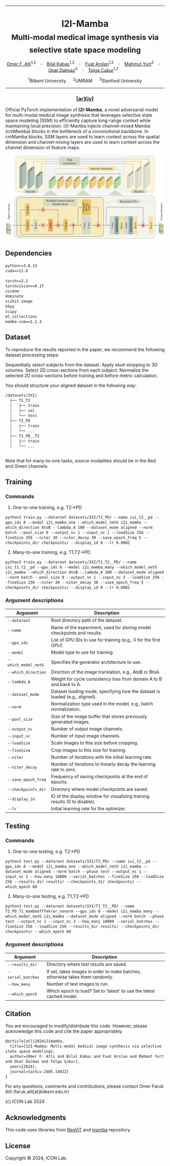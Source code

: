 <hr>
<h1 align="center">
  I2I-Mamba <br>
  <sub>Multi-modal medical image synthesis via selective state space modeling</sub>
</h1>

<div align="center">
  <a href="https://github.com/OmerFarukAtli" target="_blank">Omer F.&nbsp;Atli</a><sup>1,2</sup> &ensp; <b>&middot;</b> &ensp;
  <a href="https://bilalkabas.github.io/" target="_blank">Bilal&nbsp;Kabas</a><sup>1,2</sup> &ensp; <b>&middot;</b> &ensp;
  <a href="https://github.com/fuat-arslan" target="_blank">Fuat&nbsp;Arslan</a><sup>1,2</sup> &ensp; <b>&middot;</b> &ensp;
  <a href="https://scholar.google.com.tr/citations?user=oAXHlRMAAAAJ&hl=en" target="_blank">Mahmut&nbsp;Yurt</a><sup>3</sup> &ensp; <b>&middot;</b> &ensp;
  <a href="https://onatdalmaz.com/" target="_blank">Onat&nbsp;Dalmaz</a><sup>3</sup> &ensp; <b>&middot;</b> &ensp;
  <a href="https://kilyos.ee.bilkent.edu.tr/~cukur/" target="_blank">Tolga&nbsp;Çukur</a><sup>1,2</sup> &ensp;
  
  <span></span>
  
  <sup>1</sup>Bilkent University &emsp; <sup>2</sup>UMRAM &emsp; <sup>3</sup>Stanford University <br>
</div>
<hr>

<h3 align="center">[<a href="https://arxiv.org/abs/2405.14022">arXiv</a>]</h3>

Official PyTorch implementation of **I2I-Mamba**, a novel adversarial model for multi-modal medical image synthesis that leverages selective state space modeling (SSM) to efficiently capture long-range context while maintaining local precision. I2I-Mamba injects channel-mixed Mamba (cmMamba) blocks in the bottleneck of a convolutional backbone. In cmMamba blocks, SSM layers are used to learn context across the spatial dimension and channel-mixing layers are used to learn context across the channel dimension of feature maps.


![arhitecture](figures/architecture.png)


## Dependencies

```
python>=3.8.13
cuda=>11.6

torch>=2.2
torchvision>=0.17
visdom
dominate
scikit-image
h5py
scipy
ml_collections
mamba-ssm==1.1.3
```


## Dataset
To reproduce the results reported in the paper, we recommend the following dataset processing steps:

Sequentially select subjects from the dataset.
Apply skull-stripping to 3D volumes.
Select 2D cross-sections from each subject.
Normalize the selected 2D cross-sections before training and before metric calculation.

You should structure your aligned dataset in the following way:

```
/datasets/IXI/
  ├── T1_T2
  │   ├── train
  │   ├── val
  │   └── test
  ├── T2_PD
  │   ├── train
  │   └── ...
  ├── T1_PD__T2
  │   ├── train
  │   └── ...
  
```
Note that for many-to-one tasks, source modalities should be in the Red and Green channels.

## Training

### Commands

1. One-to-one training, e.g. T2->PD

```
python3 train.py --dataroot datasets/IXI/T2_PD/ --name ixi_t2__pd --gpu_ids 0 --model i2i_mamba_one --which_model_netG i2i_mamba --which_direction AtoB --lambda_A 100 --dataset_mode aligned --norm batch --pool_size 0 --output_nc 1 --input_nc 1 --loadSize 256 --fineSize 256 --niter 30 --niter_decay 30 --save_epoch_freq 5 --checkpoints_dir checkpoints/ --display_id 0 --lr 0.0002
```

2. Many-to-one training, e.g. T1,T2->PD

```
python3 train.py --dataroot datasets/IXI/T1_T2__PD/ --name ixi_t1_t2__pd --gpu_ids 0 --model i2i_mamba_many --which_model_netG i2i_mamba --which_direction AtoB --lambda_A 100 --dataset_mode aligned --norm batch --pool_size 0 --output_nc 1 --input_nc 3 --loadSize 256 --fineSize 256 --niter 30 --niter_decay 30 --save_epoch_freq 5 --checkpoints_dir checkpoints/ --display_id 0 --lr 0.0002
```

### Argument descriptions

| Argument            | Description                                                                 |
|---------------------|-----------------------------------------------------------------------------|
| `--dataroot`        | Root directory path of the dataset.                                         |
| `--name`            | Name of the experiment, used for storing model checkpoints and results.     |
| `--gpu_ids`         | List of GPU IDs to use for training (e.g., 0 for the first GPU).            |
| `--model`           | Model type to use for training.                                             |
| `--which_model_netG`| Specifies the generator architecture to use.                                |
| `--which_direction` | Direction of the image translation, e.g., AtoB or BtoA.                     |
| `--lambda_A`        | Weight for cycle consistency loss from domain A to B and back to A.         |
| `--dataset_mode`    | Dataset loading mode, specifying how the dataset is loaded (e.g., aligned). |
| `--norm`            | Normalization type used in the model, e.g., batch normalization.            |
| `--pool_size`       | Size of the image buffer that stores previously generated images.           |
| `--output_nc`       | Number of output image channels.                                            |
| `--input_nc`        | Number of input image channels.                                             |
| `--loadSize`        | Scale images to this size before cropping.                                  |
| `--fineSize`        | Crop images to this size for training.                                      |
| `--niter`           | Number of iterations with the initial learning rate.                        |
| `--niter_decay`     | Number of iterations to linearly decay the learning rate to zero.           |
| `--save_epoch_freq` | Frequency of saving checkpoints at the end of epochs.                       |
| `--checkpoints_dir` | Directory where model checkpoints are saved.                                |
| `--display_id`      | ID of the display window for visualizing training results (0 to disable).   |
| `--lr`              | Initial learning rate for the optimizer.                                    |


## Testing

### Commands
1. One-to-one testing, e.g. T2->PD

```
python3 test.py --dataroot datasets/IXI/T2_PD/ --name ixi_t2__pd --gpu_ids 0 --model i2i_mamba_one --which_model_netG i2i_mamba --dataset_mode aligned --norm batch --phase test --output_nc 1 --input_nc 1 --how_many 10000 --serial_batches --fineSize 256 --loadSize 256 --results_dir results/ --checkpoints_dir checkpoints/ --which_epoch 60
```

2. Many-to-one testing, e.g. T1,T2->PD

```
python3 test.py --dataroot datasets/IXI/T1_T2__PD/ --name T2_PD_T1_mambaoffTekrar_nonorm --gpu_ids 0 --model i2i_mamba_many --which_model_netG i2i_mamba --dataset_mode aligned --norm batch --phase test --output_nc 1 --input_nc 3 --how_many 10000 --serial_batches --fineSize 256 --loadSize 256 --results_dir results/ --checkpoints_dir checkpoints/ --which_epoch 60
```

### Argument descriptions

| Argument            | Description                                                                 |
|---------------------|-----------------------------------------------------------------------------|
| `--results_dir`     | Directory where test results are saved.                                     |
| `--serial_batches`  | If set, takes images in order to make batches, otherwise takes them randomly.|
| `--how_many`        | Number of test images to run.                                               |
| `--which_epoch`     | Which epoch to load? Set to 'latest' to use the latest cached model.        |

## Citation
You are encouraged to modify/distribute this code. However, please acknowledge this code and cite the paper appropriately.
```
@article{atli2024i2imamba,
  title={I2I-Mamba: Multi-modal medical image synthesis via selective state space modeling}, 
  author={Omer F. Atli and Bilal Kabas and Fuat Arslan and Mahmut Yurt and Onat Dalmaz and Tolga Çukur},
  year={2024},
  journal={arXiv:2405.14022}
}
```
For any questions, comments and contributions, please contact Omer Faruk Atli (faruk.atli[at]bilkent.edu.tr)

(c) ICON Lab 2024
## Acknowledgments

This code uses libraries from [ResViT](https://github.com/icon-lab/ResViT) and [mamba](https://github.com/state-spaces/mamba) repository.

## License
Copyright © 2024, ICON Lab.
